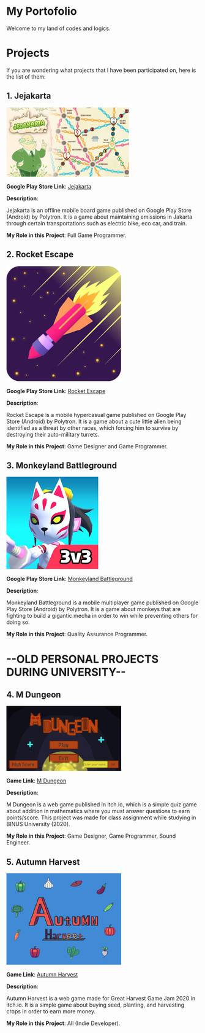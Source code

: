 # My Portofolio
Welcome to my land of codes and logics.

# Projects
If you are wondering what projects that I have been participated on, here is the list of them:
<h2>1. Jejakarta</h2>

![Jejakarta Banner](Pictures/AndroidTVBanner_320x180.png)

<b>Google Play Store Link</b>: [Jejakarta](https://play.google.com/store/apps/details?id=com.hit.jejakarta&pcampaignid=web_share)

<b>Description</b>:

Jejakarta is an offline mobile board game published on Google Play Store (Android) by Polytron. It is a game about maintaining emissions in Jakarta through certain transportations such as electric bike, eco car, and train.

<b>My Role in this Project</b>: Full Game Programmer.

<h2>2. Rocket Escape</h2>

![Rocket Escape Icon](Pictures/RocketEscapeIcon.png)

<b>Google Play Store Link</b>: [Rocket Escape](https://play.google.com/store/apps/details?id=com.hit.rocketescape&pcampaignid=web_share)

<b>Description</b>:

Rocket Escape is a mobile hypercasual game published on Google Play Store (Android) by Polytron. It is a game about a cute little alien being identified as a threat by other races, which forcing him to survive by destroying their auto-military turrets.

<b>My Role in this Project</b>: Game Designer and Game Programmer.

<h2>3. Monkeyland Battleground</h2>

![Monkeyland Battleground Icon](Pictures/MonkeylandIcon.png)

<b>Google Play Store Link</b>: [Monkeyland Battleground](https://play.google.com/store/apps/details?id=com.hit.monkeylandbattleground&pcampaignid=web_share)

<b>Description</b>:

Monkeyland Battleground is a mobile multiplayer game published on Google Play Store (Android) by Polytron. It is a game about monkeys that are fighting to build a gigantic mecha in order to win while preventing others for doing so.

<b>My Role in this Project</b>: Quality Assurance Programmer.



<h1>--OLD PERSONAL PROJECTS DURING UNIVERSITY--</h1>

<h2>4. M Dungeon</h2>

![M Dungeon Banner](Pictures/MathDungeon.png)

<b>Game Link</b>: [M Dungeon](https://simpleai.itch.io/mdungeon)

<b>Description</b>:

M Dungeon is a web game published in itch.io, which is a simple quiz game about addition in mathematics where you must answer questions to earn points/score. This project was made for class assignment while studying in BINUS University (2020).

<b>My Role in this Project</b>: Game Designer, Game Programmer, Sound Engineer.

<h2>5. Autumn Harvest</h2>

![Autumn Harvest Picture](Pictures/AutumnHarvest.png)

<b>Game Link</b>: [Autumn Harvest](https://namecdream.itch.io/autumn-harvest)

<b>Description</b>:

Autumn Harvest is a web game made for Great Harvest Game Jam 2020 in itch.io. It is a simple game about buying seed, planting, and harvesting crops in order to earn more money.

<b>My Role in this Project</b>: All (Indie Developer).
